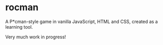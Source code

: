 # rocman

A P\*cman-style game in vanilla JavaScript, HTML and CSS, created as a learning tool. 

Very much work in progress!
